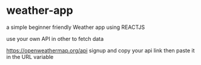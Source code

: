 # weather-app
a simple beginner friendly Weather app using REACTJS

use your own API in other to fetch data

https://openweathermap.org/api
signup and copy your api link then paste it in the URL variable
